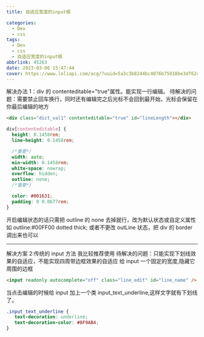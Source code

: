 ```yaml
---
title: 自适应宽度的input框

categories:
  - Dev
  - css
tags:
  - Dev
  - css
  - 自适应宽度的input框
abbrlink: 45263
date: 2023-03-06 15:47:44
cover: https://www.loliapi.com/acg/?uuid=5a3c3b8244bc4076b75918be3df62dd9
---
```


解决办法 1：div 的 contenteditable="true"属性。能实现一行编辑。
待解决的问题：需要禁止回车换行，同时还有编辑完之后光标不会回到最开始，光标会保留在你最后编辑的地方

```html
<div class="dict_val1" contenteditable="true" id="lineLength"></div>
```

```css
div[contenteditable] {
  height: 0.1458rem;
  line-height: 0.1458rem;

  /*重要*/
  width: auto;
  min-width: 0.1458rem;
  white-space: nowrap;
  overflow: hidden;
  outline: none;
  /*重要*/

  color: #001631;
  padding: 0 0.0677rem;
}
```

开启编辑状态的话只需把 outline 的 none 去掉就行，改为默认状态或自定义属性如 outline:#00FF00 dotted thick;
或者不更改 outLine 状态，把 div 的 border 调出来也可以

---

解决方案 2:传统的 input 方法 我比较推荐使用
待解决的问题：只能实现下划线效果的自适应，不能实现四周带边框效果的自适应
给 input 一个固定的宽度,隐藏它周围的边框

```html
<input readonly autocomplete="off" class="line_edit" id="line_name" />
```

当点击编辑的时候给 input 加上一个类 input_text_underline,这样文字就有下划线了。

```CSS
.input_text_underline {
   text-decoration: underline;
   text-decoration-color: #8F9AB4;
}
```